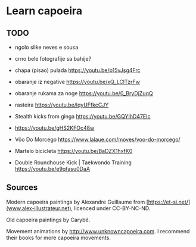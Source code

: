 # Learn capoeira

## TODO
- ngolo slike neves e sousa
- crno bele fotografije sa bahije?

- chapa (pisao) pulada https://youtu.be/p15vJsg4Frc
- obaranje iz negative https://youtu.be/xQ_LClTzrFw
- obaranje rukama za noge https://youtu.be/0_BryDjZuqQ
- rasteira https://youtu.be/lqyUFfkcCJY
- Stealth kicks from ginga https://youtu.be/GQYIhD47EIc
- https://youtu.be/gHS2KFOc48w
- Vôo Do Morcego https://www.lalaue.com/moves/voo-do-morcego/

- Martelo bicicleta https://youtu.be/BaDZX1hxfK0
- Double Roundhouse Kick | Taekwondo Training https://youtu.be/e9qfasu0DaA

## Sources

Modern capoeira paintings by Alexandre Guillaume from [https://et-si.net/](www.alex-illustrateur.net), licenced under CC-BY-NC-ND.

Old capoeira paintings by Carybé.

Movement animations by http://www.unknowncapoeira.com. I recommend their books for more capoeira movements.